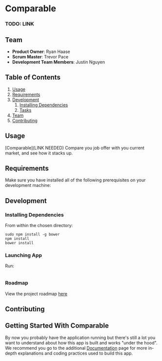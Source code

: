 # Comparable

### TODO: LINK

## Team

  - __Product Owner__: Ryan Haase
  - __Scrum Master__: Trevor Pace
  - __Development Team Members__: Justin Nguyen

## Table of Contents

1. [Usage](#Usage)
1. [Requirements](#requirements)
1. [Development](#development)
    1. [Installing Dependencies](#installing-dependencies)
    1. [Tasks](#tasks)
1. [Team](#team)
1. [Contributing](#contributing)

## Usage

[Comparable](LINK NEEDED) Compare you job offer with you current market, and see how it stacks up.

## Requirements

 Make sure you have installed all of the following prerequisites on your development machine:

## Development

### Installing Dependencies

From within the chosen directory:

```
sudo npm install -g bower
npm install
bower install
```

### Launching App

Run:

```

```


### Roadmap

View the project roadmap [here](https://github.com/No-Sleep-Till-Thesis/Comparable/issues)


## Contributing

## Getting Started With Comparable

By now you probably have the application running but there's still a lot you want to understand about how this app is built and works "under the hood". We recommend you go to the additional [Documentation](DOCUMENTATION.md) page for more in-depth explanations and coding practices used to build this app.

